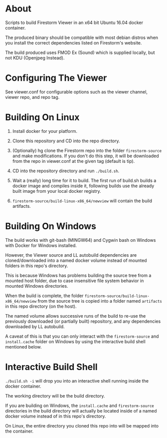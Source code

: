 # About

Scripts to build Firestorm Viewer in an x64 bit Ubuntu 16.04 docker container.

The produced binary should be compatible with most debian distros when you
install the correct dependencies listed on Firestorm's website.

The build produced uses FMOD Ex (Sound) which is supplied locally, but not KDU (Openjpeg Instead).


# Configuring The Viewer


See viewer.conf for configurable options such as the viewer channel, viewer repo, and repo tag.


# Building On Linux


1. Install docker for your platform.

2. Clone this repository and CD into the repo directory.

3. (Optionally) hg clone the Firestorm repo into the folder `firestorm-source` and make modifications.  If you don't do this step, it will be downloaded from the repo in viewer.conf at the given tag (default is tip).

4. CD into the repository directory and run `./build.sh`.

6. Wait a (really) long time for it to build.  The first run of build.sh builds a docker image and compiles inside it, following builds use the already built image from your local docker registry.

5. `firestorm-source/build-linux-x86_64/newview` will contain the build artifacts.


# Building On Windows


The build works with git-bash (MINGW64) and Cygwin bash on Windows with Docker for Windows installed.

However, the Viewer source and LL autobuild dependencies are cloned/downloaded into a named docker volume instead of mounted folders in this repo's directory.

This is because Windows has problems building the source tree from a mounted host folder, due to case insensitive file system behavior in mounted Windows directories.

When the build is complete, the folder `firestorm-source/build-linux-x86_64/newview` from the source tree is copied into a folder named `artifacts` in this repo directory (on the host).

The named volume allows successive runs of the build to re-use the previously downloaded (or partially built) repository, and any dependencies downloaded by LL autobuild.

A caveat of this is that you can only interact with the `firestorm-source` and `install.cache` folder on Windows by using the interactive build shell mentioned below.


# Interactive Build Shell

`./build.sh -i` will drop you into an interactive shell running inside the docker container.

The working directory will be the build directory.

If you are building on Windows, the `install.cache` and `firestorm-source` directories in the build directory
will actually be located inside of a named docker volume instead of in this repo's directory.


On Linux, the entire directory you cloned this repo into will be mapped into the container.





